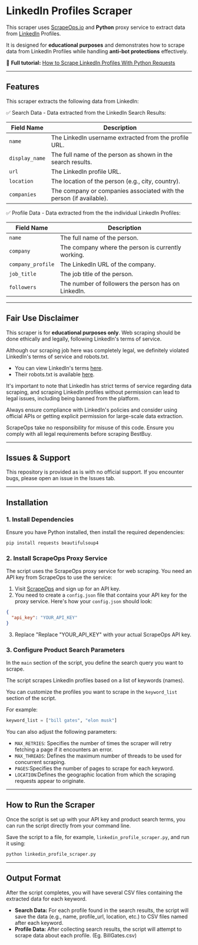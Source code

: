 # LinkedIn Profiles Scraper  

This scraper uses [ScrapeOps.io](https://scrapeops.io/) and **Python** proxy service to extract data from [LinkedIn](https://www.linkedin.com/) Profiles.

It is designed for **educational purposes** and demonstrates how to scrape data from LinkedIn Profiles while handling **anti-bot protections** effectively.  

📖 **Full tutorial:** [How to Scrape LinkedIn Profiles With Python Requests](https://scrapeops.io/python-web-scraping-playbook/python-scrape-linkedin-profiles/)

---

## Features  

This scraper extracts the following data from LinkedIn:


✅ Search Data - Data extracted from the LinkedIn Search Results:


| Field Name     | Description                                       |
|---------------|-------------------------------------------------|
| `name`        | The LinkedIn username extracted from the profile URL. |
| `display_name` | The full name of the person as shown in the search results. |
| `url`         | The LinkedIn profile URL.                          |
| `location`    | The location of the person (e.g., city, country).  |
| `companies`   | The company or companies associated with the person (if available). |




✅ Profile Data - Data extracted from the the individual LinkedIn Profiles:

| Field Name       | Description                                       |
|-----------------|-------------------------------------------------|
| `name`          | The full name of the person.                     |
| `company`       | The company where the person is currently working. |
| `company_profile` | The LinkedIn URL of the company.               |
| `job_title`     | The job title of the person.                     |
| `followers`     | The number of followers the person has on LinkedIn. |


---

## Fair Use Disclaimer
This scraper is for **educational purposes only**. Web scraping should be done ethically and legally, following LinkedIn's terms of service.

Although our scraping job here was completely legal, we definitely violated LinkedIn's terms of service and robots.txt.

- You can view LinkedIn's terms [here](https://www.linkedin.com/legal/user-agreement). 
- Their robots.txt is available [here](https://www.linkedin.com/robots.txt).

It's important to note that LinkedIn has strict terms of service regarding data scraping, and scraping LinkedIn profiles without permission can lead to legal issues, including being banned from the platform.

Always ensure compliance with LinkedIn's policies and consider using official APIs or getting explicit permission for large-scale data extraction.

ScrapeOps take no responsibility for misuse of this code. Ensure you comply with all legal requirements before scraping BestBuy.

---

## Issues & Support
This repository is provided as is with no official support. If you encounter bugs, please open an issue in the Issues tab.

---

## Installation  

### 1. Install Dependencies  
Ensure you have Python installed, then install the required dependencies:  

```bash
pip install requests beautifulsoup4
```

### 2.  Install ScrapeOps Proxy Service
The script uses the ScrapeOps proxy service for web scraping. You need an API key from ScrapeOps to use the service:

1. Visit [ScrapeOps](https://scrapeops.io/) and sign up for an API key.
2. You need to create a `config.json` file that contains your API key for the proxy service. Here's how your `config.json` should look:

```json
{
  "api_key": "YOUR_API_KEY"
}
```

3. Replace "Replace "YOUR_API_KEY" with your actual ScrapeOps API key.




### 3. Configure Product Search Parameters
In the `main` section of the script, you define the search query you want to scrape. 

The script scrapes LinkedIn profiles based on a list of keywords (names).

You can customize the profiles you want to scrape in the `keyword_list` section of the script.  

For example:

```python
keyword_list = ["bill gates", "elon musk"]
```

You can also adjust the following parameters:

- `MAX_RETRIES`: Specifies the number of times the scraper will retry fetching a page if it encounters an error.
- `MAX_THREADS`: Defines the maximum number of threads to be used for concurrent scraping.
- `PAGES`:Specifies the number of pages to scrape for each keyword.
- `LOCATION`:Defines the geographic location from which the scraping requests appear to originate.


---

## How to Run the Scraper
Once the script is set up with your API key and product search terms, you can run the script directly from your command line.

Save the script to a file, for example, `linkedin_profile_scraper.py`, and run it using:


```bash
python linkedin_profile_scraper.py
```

---

## Output Format
After the script completes, you will have several CSV files containing the extracted data for each keyword.

- **Search Data:** For each profile found in the search results, the script will save the data (e.g., name, profile_url, location, etc.) to CSV files named after each keyword.
- **Profile Data:** After collecting search results, the script will attempt to scrape data about each profile. (Eg. BillGates.csv)
